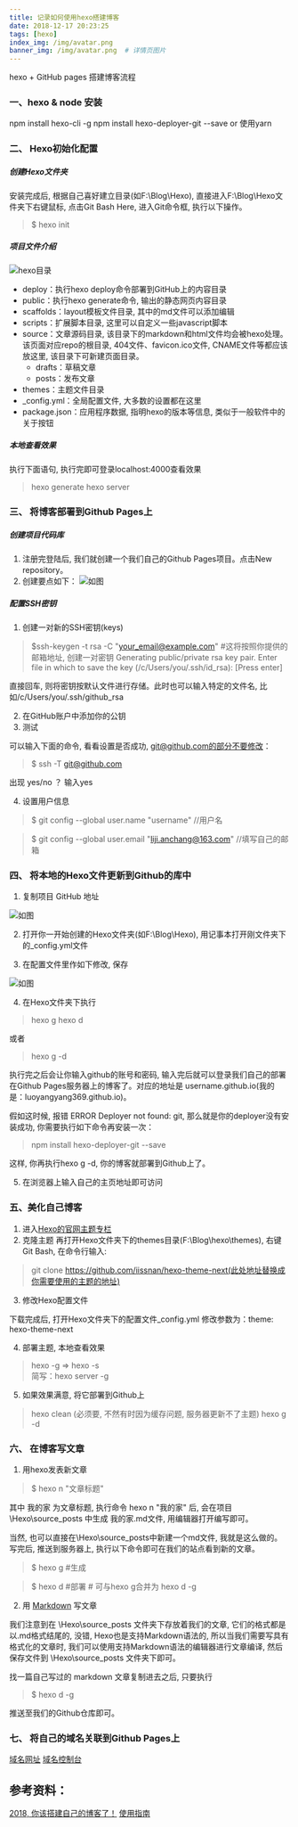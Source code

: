 ```yaml
---
title: 记录如何使用hexo搭建博客
date: 2018-12-17 20:23:25
tags: [hexo]
index_img: /img/avatar.png
banner_img: /img/avatar.png  # 详情页图片
---
```


hexo + GitHub pages 搭建博客流程
<!-- more -->
### 一、hexo & node 安装

npm install hexo-cli -g
npm install hexo-deployer-git --save
or 使用yarn

### 二、 Hexo初始化配置

##### 创建Hexo文件夹
安装完成后, 根据自己喜好建立目录(如F:\Blog\Hexo), 直接进入F:\Blog\Hexo文件夹下右键鼠标, 点击Git Bash Here, 进入Git命令框, 执行以下操作。
> $ hexo init

##### 项目文件介绍
![hexo目录](https://www.cnblogs.com/images/cnblogs_com/luoyangyang/1573981/t_hexo_mulu.png)

- deploy：执行hexo deploy命令部署到GitHub上的内容目录
- public：执行hexo generate命令, 输出的静态网页内容目录
- scaffolds：layout模板文件目录, 其中的md文件可以添加编辑
- scripts：扩展脚本目录, 这里可以自定义一些javascript脚本
- source：文章源码目录, 该目录下的markdown和html文件均会被hexo处理。该页面对应repo的根目录, 404文件、favicon.ico文件, CNAME文件等都应该放这里, 该目录下可新建页面目录。 
    - drafts：草稿文章
    - posts：发布文章
- themes：主题文件目录
- _config.yml：全局配置文件, 大多数的设置都在这里
- package.json：应用程序数据, 指明hexo的版本等信息, 类似于一般软件中的关于按钮


##### 本地查看效果
执行下面语句, 执行完即可登录localhost:4000查看效果

>hexo generate
>hexo server

### 三、 将博客部署到Github Pages上

##### 创建项目代码库

1. 注册完登陆后, 我们就创建一个我们自己的Github Pages项目。点击New repository。
2. 创建要点如下：
![如图](https://user-gold-cdn.xitu.io/2018/1/20/161117c7492a1849?imageView2/0/w/1280/h/960/format/webp/ignore-error/1)

##### 配置SSH密钥
1. 创建一对新的SSH密钥(keys)

> $ssh-keygen -t rsa -C "your_email@example.com"
> #这将按照你提供的邮箱地址, 创建一对密钥
> Generating public/private rsa key pair.
> Enter file in which to save the key (/c/Users/you/.ssh/id_rsa): [Press enter]

直接回车, 则将密钥按默认文件进行存储。此时也可以输入特定的文件名, 比如/c/Users/you/.ssh/github_rsa

2. 在GitHub账户中添加你的公钥
3. 测试

可以输入下面的命令, 看看设置是否成功, git@github.com的部分不要修改：
> $ ssh -T git@github.com

出现 yes/no ？ 输入yes

4. 设置用户信息

> $ git config --global user.name "username" //用户名

> $ git config --global user.email  "liji.anchang@163.com" //填写自己的邮箱

### 四、 将本地的Hexo文件更新到Github的库中

1. 复制项目 GitHub 地址

![如图](https://user-gold-cdn.xitu.io/2018/1/20/161117c77a882a00?imageView2/0/w/1280/h/960/format/webp/ignore-error/1)

2. 打开你一开始创建的Hexo文件夹(如F:\Blog\Hexo), 用记事本打开刚文件夹下的_config.yml文件

3. 在配置文件里作如下修改, 保存

![如图](https://user-gold-cdn.xitu.io/2018/1/20/161117c78dc8dca4?imageView2/0/w/1280/h/960/format/webp/ignore-error/1)

4. 在Hexo文件夹下执行
> hexo g
> hexo d

或者
> hexo g -d

执行完之后会让你输入github的账号和密码, 输入完后就可以登录我们自己的部署在Github Pages服务器上的博客了。对应的地址是 username.github.io(我的是：luoyangyang369.github.io)。

假如这时候, 报错 ERROR Deployer not found: git, 那么就是你的deployer没有安装成功, 你需要执行如下命令再安装一次：
> npm install hexo-deployer-git --save

这样, 你再执行hexo g -d, 你的博客就部署到Github上了。

5. 在浏览器上输入自己的主页地址即可访问

### 五、美化自己博客

1. 进入[Hexo的官网主题专栏](https://hexo.io/themes/)
2. 克隆主题
再打开Hexo文件夹下的themes目录(F:\Blog\hexo\themes), 右键Git Bash, 在命令行输入:
> git clone https://github.com/iissnan/hexo-theme-next(此处地址替换成你需要使用的主题的地址) 
3. 修改Hexo配置文件

下载完成后, 打开Hexo文件夹下的配置文件_config.yml
修改参数为：theme: hexo-theme-next

4. 部署主题, 本地查看效果
> hexo -g => hexo -s  
> 简写：hexo server -g

5. 如果效果满意, 将它部署到Github上

> hexo clean   (必须要, 不然有时因为缓存问题, 服务器更新不了主题)
> hexo g -d

### 六、 在博客写文章

1. 用hexo发表新文章
> $ hexo n "文章标题"

其中 我的家 为文章标题, 执行命令 hexo n "我的家" 后, 会在项目 \Hexo\source_posts 中生成 我的家.md文件, 用编辑器打开编写即可。

当然, 也可以直接在\Hexo\source_posts中新建一个md文件, 我就是这么做的。
写完后, 推送到服务器上, 执行以下命令即可在我们的站点看到新的文章。

> $ hexo g #生成

> $ hexo d #部署 # 可与hexo g合并为 hexo d -g

2. 用 [Markdown](https://www.jianshu.com/p/191d1e21f7ed) 写文章

我们注意到在 \Hexo\source_posts 文件夹下存放着我们的文章, 它们的格式都是以.md格式结尾的, 没错, Hexo也是支持Markdown语法的, 所以当我们需要写具有格式化的文章时, 我们可以使用支持Markdown语法的编辑器进行文章编译, 然后保存文件到 \Hexo\source_posts 文件夹下即可。

找一篇自己写过的 markdown 文章复制进去之后, 只要执行
> $ hexo d -g

推送至我们的Github仓库即可。

### 七、 将自己的域名关联到Github Pages上
[域名网址](https://www.aliyun.com/)
[域名控制台](https://account.aliyun.com/login/login.htm?oauth_callback=http%3A%2F%2Fdc.console.aliyun.com%2Fnext%2Findex#/domain/list/all-domain)

## 参考资料：
[2018, 你该搭建自己的博客了！](https://juejin.im/entry/5a574864f265da3e3c6c1217)
[使用指南](https://fluid-dev.github.io/hexo-fluid-docs/guide/)